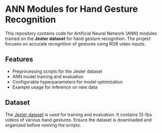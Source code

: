 # ANN Modules for Hand Gesture Recognition

This repository contains code for Artificial Neural Network (ANN) modules trained on the **Jester dataset** for hand gesture recognition. The project focuses on accurate recognition of gestures using RGB video inputs.

## Features

- Preprocessing scripts for the Jester dataset
- ANN model training and evaluation
- Configurable hyperparameters for model optimization
- Example usage for inference on new data

## Dataset

The [Jester dataset](https://www.kaggle.com/datasets/toxicmender/20bn-jester) is used for training and evaluation. It contains 12-fps videos of various hand gestures. Ensure the dataset is downloaded and organized before running the scripts.


